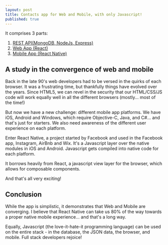 ```yaml
---
layout: post
title: Contacts app for Web and Mobile, with only Javascript!
published: true
---
```


It comprises 3 parts:
1. [REST API(MongoDB, NodeJs, Express)](https://github.com/gregartemides/contacts-api)
2. [Web App (React)](https://github.com/gregartemides/contacts-web-app)
3. [Mobile App (React Native)](https://github.com/gregartemides/contacts-mobile-app)
<!-- more -->

## A study in the convergence of web and mobile

Back in the late 90's web developers had to be versed in the quirks of each browser. It was a frustrating time, but thankfully things have evolved over the years. Since HTML5, we can revel in the security that our HTML/CSS/JS code will work equally well in all the different browsers (mostly... most of the time!)

But now we have a new challenge: different mobile app platforms. We have iOS, Android and Windows, which require Objective-C, Java, and C#... and that's just for starters. We also need awareness of the different user experience on each platform.

Enter React Native, a project started by Facebook and used in the Facebook app, Instagram, AirBnb and Wix. It's a Javascript layer over the native modules in iOS and Android. Javascript gets compiled into native code for each platform.

It borrows heavily from React, a javascript view layer for the browser, which allows for composable components.

And that's all very exciting!

## Conclusion
While the app is simplistic, it demonstrates that Web and Mobile are converging. I believe that React Native can take us 80% of the way towards a proper native mobile experience... and that's a long way.

Equally, Javascript (the love-it-hate-it programming language) can be used on the entire stack - in the database, the JSON data, the browser, and mobile. Full stack developers rejoice!